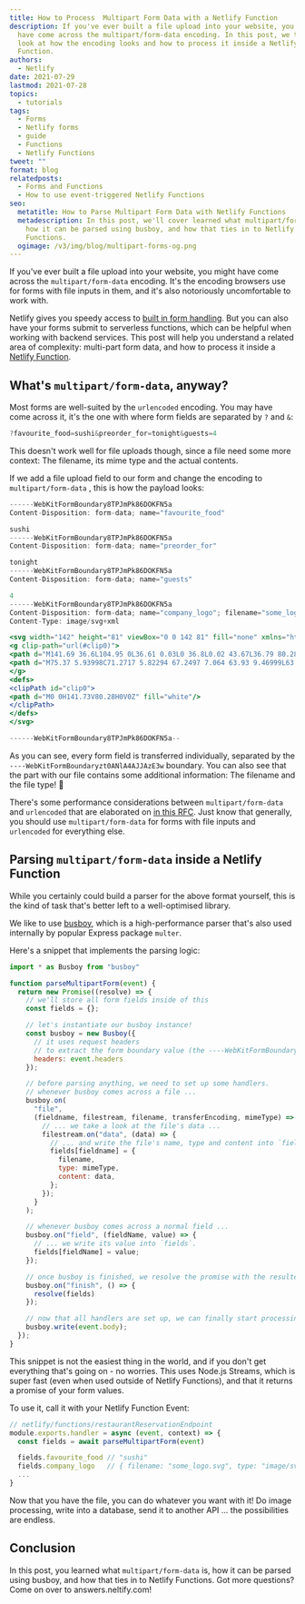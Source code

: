 ```yaml
---
title: How to Process  Multipart Form Data with a Netlify Function
description: If you've ever built a file upload into your website, you might
  have come across the multipart/form-data encoding. In this post, we take a
  look at how the encoding looks and how to process it inside a Netlify
  Function.
authors:
  - Netlify
date: 2021-07-29
lastmod: 2021-07-28
topics:
  - tutorials
tags:
  - Forms
  - Netlify forms
  - guide
  - Functions
  - Netlify Functions
tweet: ""
format: blog
relatedposts:
  - Forms and Functions
  - How to use event-triggered Netlify Functions
seo:
  metatitle: How to Parse Multipart Form Data with Netlify Functions
  metadescription: In this post, we'll cover learned what multipart/form-data is,
    how it can be parsed using busboy, and how that ties in to Netlify
    Functions.
  ogimage: /v3/img/blog/multipart-forms-og.png
---
```

If you've ever built a file upload into your website, you might have come across the `multipart/form-data` encoding. It's the encoding browsers use for forms with file inputs in them, and it's also notoriously uncomfortable to work with.

Netlify gives you speedy access to [built in form handling](https://www.netlify.com/products/forms/). But you
can also have your forms submit to serverless functions, which can be helpful when working with backend services.
This post will help you understand a related area of complexity: multi-part form data, and how to process it inside a [Netlify Function](https://www.netlify.com/products/functions/).


## What's `multipart/form-data`, anyway?

Most forms are well-suited by the `urlencoded` encoding. You may have come across it, it's the one with where form fields are separated by `?` and `&`:

```jsx
?favourite_food=sushi&preorder_for=tonight&guests=4
```

This doesn't work well for file uploads though, since a file need some more context: The filename, its mime type and the actual contents.

If we add a file upload field to our form and change the encoding to `multipart/form-data` , this is how the payload looks:

```jsx
------WebKitFormBoundary8TPJmPk86DOKFN5a
Content-Disposition: form-data; name="favourite_food"

sushi
------WebKitFormBoundary8TPJmPk86DOKFN5a
Content-Disposition: form-data; name="preorder_for"

tonight
------WebKitFormBoundary8TPJmPk86DOKFN5a
Content-Disposition: form-data; name="guests"

4
------WebKitFormBoundary8TPJmPk86DOKFN5a
Content-Disposition: form-data; name="company_logo"; filename="some_logo.svg"
Content-Type: image/svg+xml

<svg width="142" height="81" viewBox="0 0 142 81" fill="none" xmlns="http://www.w3.org/2000/svg">
<g clip-path="url(#clip0)">
<path d="M141.69 36.6L104.95 0L36.61 0.03L0 36.8L0.02 43.67L36.79 80.28L105.15 80.25L141.73 43.49L141.69 36.6Z" fill="black"/>
<path d="M75.37 5.93998C71.2717 5.82294 67.2497 7.064 63.93 9.46999L63.72 8.84999L61.85 6.84999H50.2L48.09 8.95999V71.9L50.2 74.02H62.71L64.83 71.9V54C67.9834 55.9783 71.6484 56.9867 75.37 56.9C88.04 56.9 97.25 46.18 97.25 31.42C97.25 16.66 88.05 5.93998 75.37 5.93998ZM72.66 41.94C67.47 41.94 64.83 38.39 64.83 31.4C64.83 24.41 67.47 20.86 72.67 20.86C77.87 20.86 80.51 24.4 80.51 31.4C80.51 38.4 77.87 41.96 72.66 41.96V41.94Z" fill="white"/>
</g>
<defs>
<clipPath id="clip0">
<path d="M0 0H141.73V80.28H0V0Z" fill="white"/>
</clipPath>
</defs>
</svg>

------WebKitFormBoundary8TPJmPk86DOKFN5a--
```

As you can see, every form field is transferred individually, separated by the `----WebKitFormBoundaryzt0ANlA4AJJAzE3w` boundary. You can also see that the part with our file contains some additional information: The filename and the file type! 🎉

There's some performance considerations between `multipart/form-data` and `urlencoded` that are elaborated on [in this RFC](https://www.rfc-editor.org/rfc/rfc2388#section-5.2). Just know that generally, you should use `multipart/form-data` for forms with file inputs and `urlencoded` for everything else. 

## Parsing `multipart/form-data` inside a Netlify Function

While you certainly could build a parser for the above format yourself, this is the kind of task that's better left to a well-optimised library.

We like to use [busboy](https://github.com/mscdex/busboy), which is a high-performance parser that's also used internally by popular Express package `multer`.

Here's a snippet that implements the parsing logic:

```jsx
import * as Busboy from "busboy"

function parseMultipartForm(event) {
  return new Promise((resolve) => {
    // we'll store all form fields inside of this
    const fields = {};

    // let's instantiate our busboy instance!
    const busboy = new Busboy({
      // it uses request headers
      // to extract the form boundary value (the ----WebKitFormBoundary thing)
      headers: event.headers
    });

    // before parsing anything, we need to set up some handlers.
    // whenever busboy comes across a file ...
    busboy.on(
      "file",
      (fieldname, filestream, filename, transferEncoding, mimeType) => {
        // ... we take a look at the file's data ...
        filestream.on("data", (data) => {
          // ... and write the file's name, type and content into `fields`.
          fields[fieldname] = {
            filename,
            type: mimeType,
            content: data,
          };
        });
      }
    );

    // whenever busboy comes across a normal field ...
    busboy.on("field", (fieldName, value) => {
      // ... we write its value into `fields`.
      fields[fieldName] = value;
    });

    // once busboy is finished, we resolve the promise with the resulted fields.
    busboy.on("finish", () => {
      resolve(fields)
    });

    // now that all handlers are set up, we can finally start processing our request!
    busboy.write(event.body);
  });
}
```

This snippet is not the easiest thing in the world, and if you don't get everything that's going on - no worries. This uses Node.js Streams, which is super fast (even when used outside of Netlify Functions), and that it returns a promise of your form values.

To use it, call it with your Netlify Function Event:

```js
// netlify/functions/restaurantReservationEndpoint
module.exports.handler = async (event, context) => {
  const fields = await parseMultipartForm(event)

  fields.favourite_food // "sushi"  
  fields.company_logo   // { filename: "some_logo.svg", type: "image/svg+xml", content: Buffer([...]) }  
  ...
}
```

Now that you have the file, you can do whatever you want with it! Do image processing, write into a database, send it to another API ... the possibilities are endless.

## Conclusion

In this post, you learned what `multipart/form-data` is, how it can be parsed using busboy, and how that ties in to Netlify Functions. Got more questions? Come on over to answers.neltify.com!
